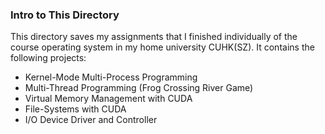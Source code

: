 ### Intro to This Directory  
  

This directory saves my assignments that I finished individually of the course operating system in my home university CUHK(SZ). 
It contains the following projects:
-  Kernel-Mode Multi-Process Programming
-  Multi-Thread Programming (Frog Crossing River Game)
-  Virtual Memory Management with CUDA
-  File-Systems with CUDA
-  I/O Device Driver and Controller
